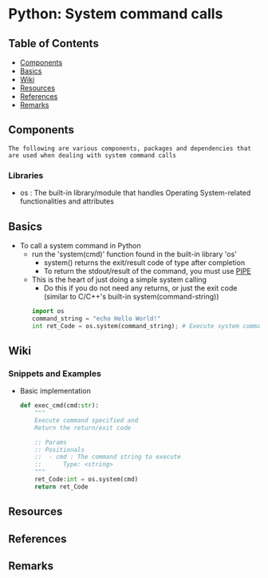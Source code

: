 # Python: System command calls

## Table of Contents
+ [Components](#components)
+ [Basics](#basics)
+ [Wiki](#wiki)
+ [Resources](#resources)
+ [References](#references)
+ [Remarks](#remarks)

## Components
```
The following are various components, packages and dependencies that are used when dealing with system command calls
```
### Libraries
+ os : The built-in library/module that handles Operating System-related functionalities and attributes

## Basics
- To call a system command in Python
    - run the 'system(cmd)' function found in the built-in library 'os'
        + system() returns the exit/result code of type <integer> after completion
        + To return the stdout/result of the command, you must use [PIPE](using-pipes.md)
    - This is the heart of just doing a simple system calling
        + Do this if you do not need any returns, or just the exit code (similar to C/C++'s built-in system(command-string))
        ```python
        import os
        command_string = "echo Hello World!"
        int ret_Code = os.system(command_string); # Execute system command and return exit code
        ```

## Wiki
### Snippets and Examples
- Basic implementation
    ```python
    def exec_cmd(cmd:str):
        """
        Execute command specified and 
        Return the return/exit code

        :: Params
        :: Positionals
        ::  - cmd : The command string to execute
        ::      Type: <string>
        """
        ret_Code:int = os.system(cmd)
        return ret_Code
    ```

## Resources

## References

## Remarks
